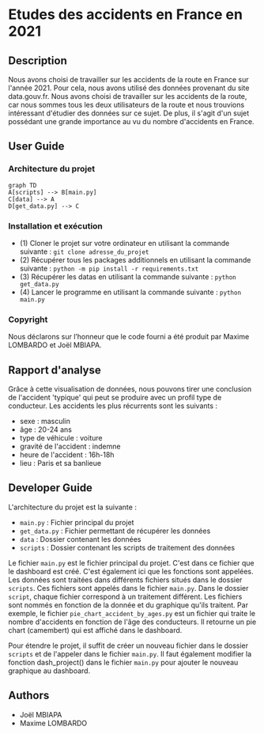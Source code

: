 # Etudes des accidents en France en 2021

## Description
Nous avons choisi de travailler sur les accidents de la route en France sur l'année 2021. Pour cela, nous avons utilisé
des données provenant du site data.gouv.fr. Nous avons choisi de travailler sur les accidents de la route, car nous
sommes tous les deux utilisateurs de la route et nous trouvions intéressant d'étudier des données sur ce sujet. De plus,
il s'agit d'un sujet possédant une grande importance au vu du nombre d'accidents en France.

## User Guide

### Architecture du projet
```mermaid
graph TD
A[scripts] --> B[main.py]
C[data] --> A
D[get_data.py] --> C
```

### Installation et exécution
- (1) Cloner le projet sur votre ordinateur en utilisant la commande suivante : `git clone adresse_du_projet`
- (2) Récupérer tous les packages additionnels en utilisant la commande suivante : `python -m pip install -r requirements.txt`
- (3) Récupérer les datas en utilisant la commande suivante : `python get_data.py`
- (4) Lancer le programme en utilisant la commande suivante : `python main.py`

### Copyright
Nous déclarons sur l’honneur que le code fourni a été produit par Maxime LOMBARDO et Joël MBIAPA.


## Rapport d'analyse
Grâce à cette visualisation de données, nous pouvons tirer une conclusion de l'accident 'typique' qui peut se produire
avec un profil type de conducteur. Les accidents les plus récurrents sont les suivants :
- sexe : masculin
- âge : 20-24 ans
- type de véhicule : voiture
- gravité de l'accident : indemne
- heure de l'accident : 16h-18h
- lieu : Paris et sa banlieue


## Developer Guide
L'architecture du projet est la suivante :
- `main.py` : Fichier principal du projet
- `get_data.py` : Fichier permettant de récupérer les données
- `data` : Dossier contenant les données
- `scripts` : Dossier contenant les scripts de traitement des données

Le fichier `main.py` est le fichier principal du projet. C'est dans ce fichier que le dashboard est créé.
C'est également ici que les fonctions sont appelées. Les données sont traitées dans différents fichiers
situés dans le dossier `scripts`. Ces fichiers sont appelés dans le fichier `main.py`. Dans le dossier `script`,
chaque fichier correspond à un traitement différent. Les fichiers sont nommés en fonction de la donnée et du graphique
qu'ils traitent. Par exemple, le fichier `pie_chart_accident_by_ages.py` est un fichier qui traite le nombre d'accidents
en fonction de l'âge des conducteurs. Il retourne un pie chart (camembert) qui est affiché dans le dashboard.

Pour étendre le projet, il suffit de créer un nouveau fichier dans le dossier `scripts` et de l'appeler dans le fichier `main.py`.
Il faut également modifier la fonction dash_project() dans le fichier `main.py` pour ajouter le nouveau graphique au dashboard.

## Authors
- Joël MBIAPA
- Maxime LOMBARDO
